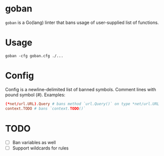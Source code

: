 # goban

`goban` is a Go(lang) linter that bans usage of user-supplied list of functions.

# Usage
`goban -cfg goban.cfg ./...`

# Config
Config is a newline-delimited list of banned symbols. Comment lines with pound
symbol (#).
Examples:

```conf
(*net/url.URL).Query # bans method `url.Query()` on type *net/url.URL
context.TODO # bans `context.TODO()`
```

# TODO
- [ ] Ban variables as well
- [ ] Support wildcards for rules
